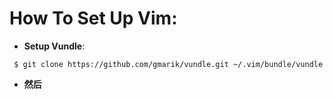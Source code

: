 How To Set Up Vim: 
==================


+ **Setup Vundle**: 
 
```
 $ git clone https://github.com/gmarik/vundle.git ~/.vim/bundle/vundle 

```
+ **然后**

